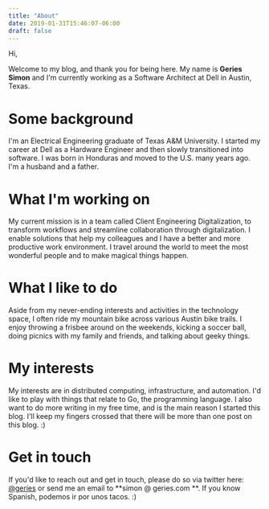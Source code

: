 ```yaml
---
title: "About"
date: 2019-01-31T15:46:07-06:00
draft: false
---
```


Hi,

Welcome to my blog, and thank you for being here. My name is **Geries Simon** and I'm currently working as a Software Architect at Dell in Austin, Texas.

Some background
===

I'm an Electrical Engineering graduate of Texas A&M University. I started my career at Dell as a Hardware Engineer and then slowly transitioned into software. I was born in Honduras and moved to the U.S. many years ago. I'm a husband and a father.

What I'm working on
===

My current mission is in a team called Client Engineering Digitalization, to transform workflows and streamline collaboration through digitalization. I enable solutions that help my colleagues and I have a better and more productive work environment. I travel around the world  to meet the most wonderful people and to make magical things happen. 

What I like to do
===

Aside from my never-ending interests and activities in the technology space, I often ride my mountain bike across various Austin bike trails. I enjoy throwing a frisbee around on the weekends, kicking a soccer ball, doing picnics with my family and friends, and talking about geeky things.

My interests
===

My interests are in distributed computing, infrastructure, and automation. I'd like to play with things that relate to Go, the programming language. I also want to do more writing in my free time, and is the main reason I started this blog. I'll keep my fingers crossed that there will be more than one post on this blog. :)

Get in touch
===

If you'd like to reach out and get in touch, please do so via twitter here: [@geries](https://twitter.com/geries) or send me an email to **simon @ geries.com **. If you know Spanish, podemos ir por unos tacos. :)
